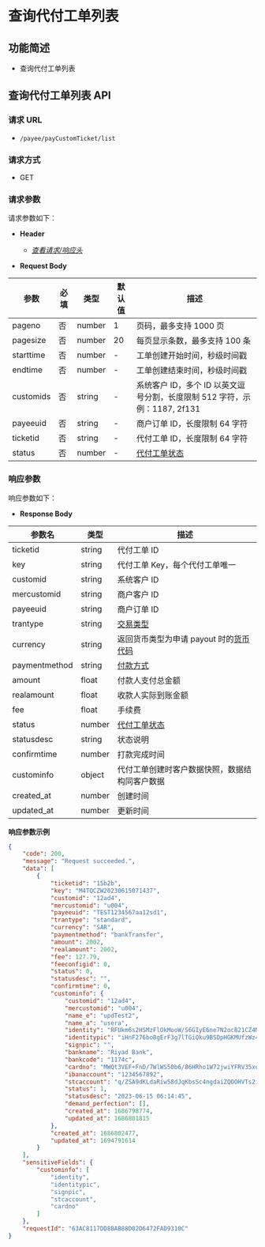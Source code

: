 # 查询代付工单列表

## 功能简述

- 查询代付工单列表

## 查询代付工单列表 API

### 请求 URL

- `/payee/payCustomTicket/list`

### 请求方式

- GET

### 请求参数

请求参数如下：

- **Header**

  - [_查看请求/响应头_](/zh/payoutApi/apiRule/header)

- **Request Body**

| **参数**  | **必填** | **类型** | **默认值** | **描述**                                                                  |
| --------- | -------- | -------- | ---------- | ------------------------------------------------------------------------- |
| pageno    | 否       | number   | 1          | 页码，最多支持 1000 页                                                    |
| pagesize  | 否       | number   | 20         | 每页显示条数，最多支持 100 条                                             |
| starttime | 否       | number   | -          | 工单创建开始时间，秒级时间戳                                              |
| endtime   | 否       | number   | -          | 工单创建结束时间，秒级时间戳                                              |
| customids | 否       | string   | -          | 系统客户 ID，多个 ID 以英文逗号分割，长度限制 512 字符，示例：1187, 2f131 |
| payeeuid  | 否       | string   | -          | 商户订单 ID，长度限制 64 字符                                             |
| ticketid  | 否       | string   | -          | 代付工单 ID，长度限制 64 字符                                             |
| status    | 否       | number   | -          | [代付工单状态](/zh/payoutApi/appendix/paymentStatus)                      |

### 响应参数

响应参数如下：

- **Response Body**

| **参数名**    | **类型** | **描述**                                                                  |
| ------------- | -------- | ------------------------------------------------------------------------- |
| ticketid      | string   | 代付工单 ID                                                               |
| key           | string   | 代付工单 Key，每个代付工单唯一                                            |
| customid      | string   | 系统客户 ID                                                               |
| mercustomid   | string   | 商户客户 ID                                                               |
| payeeuid      | string   | 商户订单 ID                                                               |
| trantype      | string   | [交易类型](/zh/payoutApi/appendix/tranType)                               |
| currency      | string   | 返回货币类型为申请 payout 时的[货币代码](/zh/payoutApi/appendix/currency) |
| paymentmethod | string   | [付款方式](/zh/payoutApi/appendix/paymentMethod)                          |
| amount        | float    | 付款人支付总金额                                                          |
| realamount    | float    | 收款人实际到账金额                                                        |
| fee           | float    | 手续费                                                                    |
| status        | number   | [代付工单状态](/zh/payoutApi/appendix/paymentStatus)                      |
| statusdesc    | string   | 状态说明                                                                  |
| confirmtime   | number   | 打款完成时间                                                              |
| custominfo    | object   | 代付工单创建时客户数据快照，数据结构同客户数据                            |
| created_at    | number   | 创建时间                                                                  |
| updated_at    | number   | 更新时间                                                                  |

**响应参数示例**

```json
{
    "code": 200,
    "message": "Request succeeded.",
    "data": [
        {
            "ticketid": "15b2b",
            "key": "M4TQCZW20230615071437",
            "customid": "12ad4",
            "mercustomid": "u004",
            "payeeuid": "TEST1234567aa12sd1",
            "trantype": "standard",
            "currency": "SAR",
            "paymentmethod": "bankTransfer",
            "amount": 2002,
            "realamount": 2002,
            "fee": 127.79,
            "feeconfigid": 0,
            "status": 0,
            "statusdesc": "",
            "confirmtime": 0,
            "custominfo": {
                "customid": "12ad4",
                "mercustomid": "u004",
                "name_e": "updTest2",
                "name_a": "usera",
                "identity": "RFUkm6s2HSMzFlOkMooW/S6GIyE6ne7N2ocB21CZ4MG+XCvaaJnj0NfM3cRz31iZBFWJZVXLPSHpuPCBpTb1XEdkUAoiVslejvmCEAJW3VoOM+3uUPD9ucDWxu00usxDGVLLsz3rJ+zpjGfITjWi1EWLLA62JskzvyjGFyL7sS+DjPO0aXUVU3vwNBHKrXqxzvc8W4nplJCFsDfIZrcJLRdYR5Pmwc1m6EjILHFm3G77tWKeIM+MLHl0WzeVUivdYqg+RWDCQ+dSHNS6w44eLp4JOs/WhI/loXZnR8GuxZftwsxoSors0IN6AydPZtLpraMSM5z3rivLN3CcwbQRWA==",
                "identitypic": "iHnF276boBgErF3g7lTGiQku9BSDpHGKMUfzWz4scsWaj7mNl3o//g3t4ytqQ22FFLJKdAatyA/nhc5q20J/T63OfNqAsqkZaxQ8Seh+CDnK9o9T6z6lM1G1QG/2Zh6VW0iB/awMf5iZQg/vwmsSPM5enZye19sxzLVHy0bqB0rnYC3faG277XODWuyyBaWv8w726l3YBYvoh+/Li8x3pxXyXOEVySCYTZicQ3MNyU5fMQyKuI8tB+bokaixTdnnSmUmaXo0pgsJ5YwX3AzNdlw4bnuN6f7SzzNshKK4H1eUIpkwnEEx+MBVEE21728LQrml8gmzFwY8BTZLfVayfQ==",
                "signpic": "",
                "bankname": "Riyad Bank",
                "bankcode": "1174c",
                "cardno": "MWQt3VEF+FnD/7WlWS50b6/86HRho1W72jwiYFRV35xu4QvPgmybhixAha3wX2QsiclczmJsjSgHJVD6MtQWNl9hc2lt52/fNkT8U1if0xMf3oMw9PR6wen9NpQUvca3r8YqZzsk29kU087dzyc4zVHajiCra8GwVIhO9Z8D1NOFmbU/yqydnba4hATZK8eDOkQZYTzCBD2ynx0JcgoHjvN3kiVelFEEhzf75ucloVJUSPeCizMi8v40u+Gu57w1GpKYs0uDOKrk6JV4R2e72frcFuA79Lsw1WW/bEg++9R6cWWzoLgD7aaG+4EYGmr6Wdf0R1QqcgHtHJS7NFuQCg==",
                "ibanaccount": "1234567892",
                "stcaccount": "q/ZSA9dKLdaRiw58dJqKbsSc4ngdaiZQOOHVTs2iICVMQEZifuIIRd0wDO1+X8clsKBzpVnua6TdfopvjJ5sM+Xp46yrsYsAjdnBZUfhRsEsd4cVO+UX+YSRrxI0MhyL0cYE+i5u6VpGb5ArN8deK2lWsinEUR9uel70gOqjSnJ3xyMyXzDeo3x9n4Dgi6hjtMbNG/+sFZSDWhMbMgZOXujHukJf1aaFVeHQxrH94/qHFma0wPShiI5QnhyFOm4NwtsmMYzL45neOkuDwluEApZ29LgfvLJygoBRSRad8AvAjcMiuxOqxK0QbRt0AeN6SMXzZl7CrF3xUTsDUzw4QQ==",
                "status": 1,
                "statusdesc": "2023-06-15 06:14:45",
                "demand_perfection": [],
                "created_at": 1686798774,
                "updated_at": 1686801815
            },
            "created_at": 1686802477,
            "updated_at": 1694791614
        }
    ],
    "sensitiveFields": {
        "custominfo": [
            "identity",
            "identitypic",
            "signpic",
            "stcaccount",
            "cardno"
        ]
    },
    "requestId": "63AC8117DD8BAB88D02D6472FAD9310C"
}
```